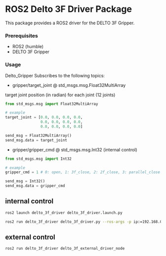 # ROS2 Delto 3F Driver Package

This package provides a ROS2 driver for the DELTO 3F Gripper.


### Prerequisites

- ROS2 (humble)
- DELTO 3F Gripper

### Usage

Delto_Gripper Subscribes to the following topics:
- gripper/target_joint @ std_msgs.msg.Float32MultiArray

target joint position (in radian) for each joint (12 joints)

```python
from std_msgs.msg import Float32MultiArray

# example
target_joint = [0.0, 0.0, 0.0, 0.0,
                0.0, 0.0, 0.0, 0.0,
                0.0, 0.0, 0.0, 0.0]

send_msg = Float32MultiArray()
send_msg.data = target_joint

```


- gripper/gripper_cmd @ std_msgs.msg.Int32 (internal control)

```python
from std_msgs.msg import Int32

# example
gripper_cmd = 1 # 0: open, 1: 3f_close, 2: 2f_close, 3: parallel_close

send_msg = Int32()
send_msg.data = gripper_cmd

```

## internal control

```bash
ros2 launch delto_3f_driver delto_3f_driver.launch.py

```

```bash
ros2 run delto_3f_driver delto_3f_driver.py --ros-args -p ip:=192.168.0.112 -p port:=502 -p slaveID:=255

```

## external control

```bash
ros2 run delto_3f_driver delto_3f_external_driver_node
```
